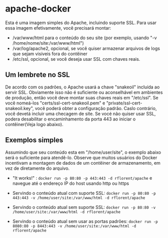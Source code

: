 # apache-docker

Esta é uma imagem simples do Apache, incluindo suporte SSL. Para usar essa imagem efetivamente, você precisará montar:

* /var/www/html para o conteúdo do seu site (por exemplo, usando "-v /home/nome/site:/var/www/html")
* /var/log/apache2, opcional, se você quiser armazenar arquivos de logs que sejam visíveis fora do contêiner
* /etc/ssl, opcional, se você deseja usar SSL com chaves reais.

## Um lembrete no SSL

De acordo com os padrões, o Apache usará a chave "snakeoil" incluída ao servir SSL. Obviamente isso não é suficiente ou aconselhável em ambientes de produção, então você deve montar suas chaves reais em "/etc/ssl". Se você nomeá-los "certs/ssl-cert-snakeoil.pem" e "private/ssl-cert-snakeoil.key", você poderá obter a configuração padrão. Caslo contrário, você devetá incluir uma checagem de site. Se vocé não quiser usar SSL, podera desabilitar o encaminhamento da porta 443 ao iniciar o contêiner(Veja logo abaixo).

## Exemplos simples

Assumindo que seu conteúdo esta em "/home/user/site", o exemplo abaixo será o suficiente para atendê-lo. Observe que muitos usuários do Docker incentivam a montagem de dados de um contêiner de armazenamento, em vez de diretamente do arquivo.

* "It works!" : `docker run -p 80:80 -p 443:443 -d rflorent/apache` e navegue até o endereço IP do host usando http ou https

* Servindo o conteúdo atual com suporte SSL: `docker run -p 80:80 -p 443:443 -v /home/user/site:/var/www/html -d rflorent/apache`

* Servindo o conteúdo atual sem suporte SSL: `docker run -p 80:80 -v /home/user/site:/var/www/html -d rflorent/apache`

* Servindo o conteúdo atual sem usar as portas padrões: `docker run -p 8080:80 -p 8443:443 -v /home/user/site:/var/www/html -d rflorent/apache`